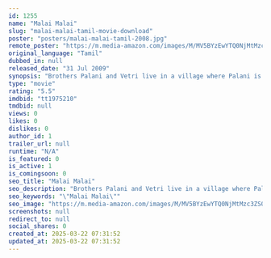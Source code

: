 ```yaml
---
id: 1255
name: "Malai Malai"
slug: "malai-malai-tamil-movie-download"
poster: "posters/malai-malai-tamil-2008.jpg"
remote_poster: "https://m.media-amazon.com/images/M/MV5BYzEwYTQ0NjMtMzc3ZS00MzhmLWIyMGItNWRlMGJmZmVjNGQ2XkEyXkFqcGdeQXVyMTEzNzg0Mjkx._V1_SX300.jpg"
original_language: "Tamil"
dubbed_in: null
released_date: "31 Jul 2009"
synopsis: "Brothers Palani and Vetri live in a village where Palani is a farmer. Vetri, a driver, goes to Chennai for a better job and, unfortunately, gets into an altercation with underworld gangster Essakki."
type: "movie"
rating: "5.5"
imdbid: "tt1975210"
tmdbid: null
views: 0
likes: 0
dislikes: 0
author_id: 1
trailer_url: null
runtime: "N/A"
is_featured: 0
is_active: 1
is_comingsoon: 0
seo_title: "Malai Malai"
seo_description: "Brothers Palani and Vetri live in a village where Palani is a farmer. Vetri, a driver, goes to Chennai for a better job and, unfortunately, gets into an altercation with underworld gangster Essakki."
seo_keywords: "\"Malai Malai\""
seo_image: "https://m.media-amazon.com/images/M/MV5BYzEwYTQ0NjMtMzc3ZS00MzhmLWIyMGItNWRlMGJmZmVjNGQ2XkEyXkFqcGdeQXVyMTEzNzg0Mjkx._V1_SX300.jpg"
screenshots: null
redirect_to: null
social_shares: 0
created_at: 2025-03-22 07:31:52
updated_at: 2025-03-22 07:31:52
---
```



